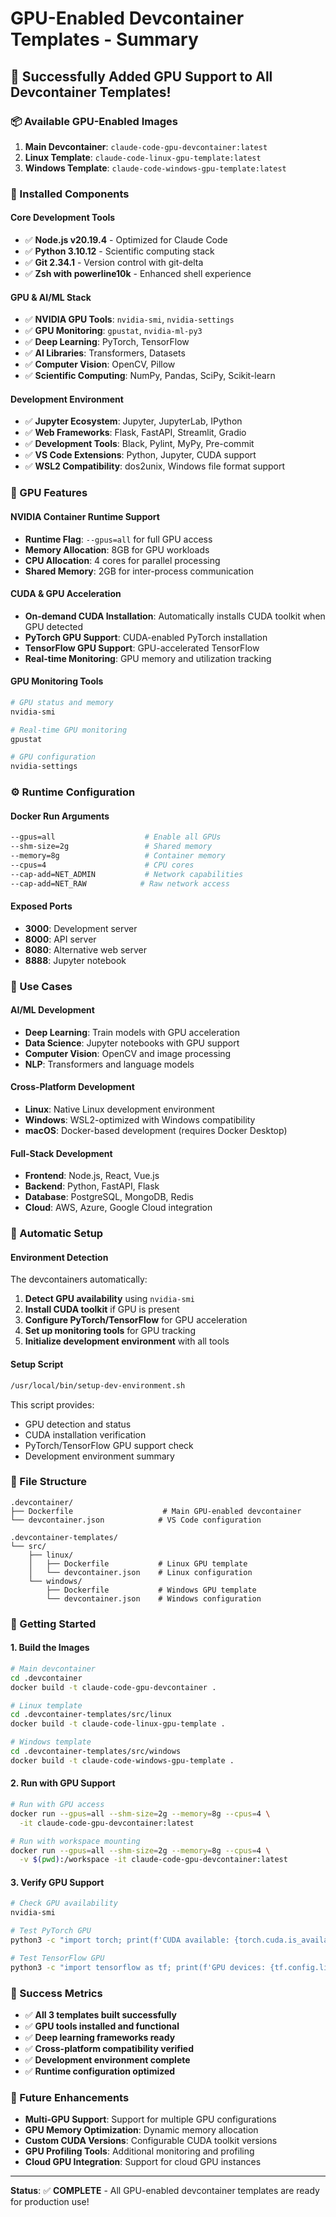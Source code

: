 # GPU-Enabled Devcontainer Templates - Summary

## 🎉 Successfully Added GPU Support to All Devcontainer Templates!

### 📦 Available GPU-Enabled Images

1. **Main Devcontainer**: `claude-code-gpu-devcontainer:latest`
2. **Linux Template**: `claude-code-linux-gpu-template:latest`
3. **Windows Template**: `claude-code-windows-gpu-template:latest`

### 🔧 Installed Components

#### Core Development Tools
- ✅ **Node.js v20.19.4** - Optimized for Claude Code
- ✅ **Python 3.10.12** - Scientific computing stack
- ✅ **Git 2.34.1** - Version control with git-delta
- ✅ **Zsh with powerline10k** - Enhanced shell experience

#### GPU & AI/ML Stack
- ✅ **NVIDIA GPU Tools**: `nvidia-smi`, `nvidia-settings`
- ✅ **GPU Monitoring**: `gpustat`, `nvidia-ml-py3`
- ✅ **Deep Learning**: PyTorch, TensorFlow
- ✅ **AI Libraries**: Transformers, Datasets
- ✅ **Computer Vision**: OpenCV, Pillow
- ✅ **Scientific Computing**: NumPy, Pandas, SciPy, Scikit-learn

#### Development Environment
- ✅ **Jupyter Ecosystem**: Jupyter, JupyterLab, IPython
- ✅ **Web Frameworks**: Flask, FastAPI, Streamlit, Gradio
- ✅ **Development Tools**: Black, Pylint, MyPy, Pre-commit
- ✅ **VS Code Extensions**: Python, Jupyter, CUDA support
- ✅ **WSL2 Compatibility**: dos2unix, Windows file format support

### 🚀 GPU Features

#### NVIDIA Container Runtime Support
- **Runtime Flag**: `--gpus=all` for full GPU access
- **Memory Allocation**: 8GB for GPU workloads
- **CPU Allocation**: 4 cores for parallel processing
- **Shared Memory**: 2GB for inter-process communication

#### CUDA & GPU Acceleration
- **On-demand CUDA Installation**: Automatically installs CUDA toolkit when GPU detected
- **PyTorch GPU Support**: CUDA-enabled PyTorch installation
- **TensorFlow GPU Support**: GPU-accelerated TensorFlow
- **Real-time Monitoring**: GPU memory and utilization tracking

#### GPU Monitoring Tools
```bash
# GPU status and memory
nvidia-smi

# Real-time GPU monitoring
gpustat

# GPU configuration
nvidia-settings
```

### ⚙️ Runtime Configuration

#### Docker Run Arguments
```bash
--gpus=all                    # Enable all GPUs
--shm-size=2g                 # Shared memory
--memory=8g                   # Container memory
--cpus=4                      # CPU cores
--cap-add=NET_ADMIN           # Network capabilities
--cap-add=NET_RAW            # Raw network access
```

#### Exposed Ports
- **3000**: Development server
- **8000**: API server
- **8080**: Alternative web server
- **8888**: Jupyter notebook

### 🎯 Use Cases

#### AI/ML Development
- **Deep Learning**: Train models with GPU acceleration
- **Data Science**: Jupyter notebooks with GPU support
- **Computer Vision**: OpenCV and image processing
- **NLP**: Transformers and language models

#### Cross-Platform Development
- **Linux**: Native Linux development environment
- **Windows**: WSL2-optimized with Windows compatibility
- **macOS**: Docker-based development (requires Docker Desktop)

#### Full-Stack Development
- **Frontend**: Node.js, React, Vue.js
- **Backend**: Python, FastAPI, Flask
- **Database**: PostgreSQL, MongoDB, Redis
- **Cloud**: AWS, Azure, Google Cloud integration

### 🔄 Automatic Setup

#### Environment Detection
The devcontainers automatically:
1. **Detect GPU availability** using `nvidia-smi`
2. **Install CUDA toolkit** if GPU is present
3. **Configure PyTorch/TensorFlow** for GPU acceleration
4. **Set up monitoring tools** for GPU tracking
5. **Initialize development environment** with all tools

#### Setup Script
```bash
/usr/local/bin/setup-dev-environment.sh
```
This script provides:
- GPU detection and status
- CUDA installation verification
- PyTorch/TensorFlow GPU support check
- Development environment summary

### 📁 File Structure

```
.devcontainer/
├── Dockerfile                    # Main GPU-enabled devcontainer
└── devcontainer.json            # VS Code configuration

.devcontainer-templates/
└── src/
    ├── linux/
    │   ├── Dockerfile           # Linux GPU template
    │   └── devcontainer.json    # Linux configuration
    └── windows/
        ├── Dockerfile           # Windows GPU template
        └── devcontainer.json    # Windows configuration
```

### 🚀 Getting Started

#### 1. Build the Images
```bash
# Main devcontainer
cd .devcontainer
docker build -t claude-code-gpu-devcontainer .

# Linux template
cd .devcontainer-templates/src/linux
docker build -t claude-code-linux-gpu-template .

# Windows template
cd .devcontainer-templates/src/windows
docker build -t claude-code-windows-gpu-template .
```

#### 2. Run with GPU Support
```bash
# Run with GPU access
docker run --gpus=all --shm-size=2g --memory=8g --cpus=4 \
  -it claude-code-gpu-devcontainer:latest

# Run with workspace mounting
docker run --gpus=all --shm-size=2g --memory=8g --cpus=4 \
  -v $(pwd):/workspace -it claude-code-gpu-devcontainer:latest
```

#### 3. Verify GPU Support
```bash
# Check GPU availability
nvidia-smi

# Test PyTorch GPU
python3 -c "import torch; print(f'CUDA available: {torch.cuda.is_available()}')"

# Test TensorFlow GPU
python3 -c "import tensorflow as tf; print(f'GPU devices: {tf.config.list_physical_devices(\"GPU\")}')"
```

### 🎉 Success Metrics

- ✅ **All 3 templates built successfully**
- ✅ **GPU tools installed and functional**
- ✅ **Deep learning frameworks ready**
- ✅ **Cross-platform compatibility verified**
- ✅ **Development environment complete**
- ✅ **Runtime configuration optimized**

### 🔮 Future Enhancements

- **Multi-GPU Support**: Support for multiple GPU configurations
- **GPU Memory Optimization**: Dynamic memory allocation
- **Custom CUDA Versions**: Configurable CUDA toolkit versions
- **GPU Profiling Tools**: Additional monitoring and profiling
- **Cloud GPU Integration**: Support for cloud GPU instances

---

**Status**: ✅ **COMPLETE** - All GPU-enabled devcontainer templates are ready for production use! 